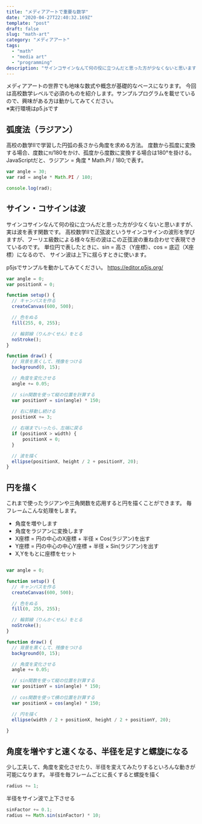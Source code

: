 ```yaml
---
title: "メディアアートで重要な数学"
date: "2020-04-27T22:40:32.169Z"
template: "post"
draft: false
slug: "math-art"
category: "メディアアート"
tags:
  - "math"
  - "media art"
  - "programming"
description: "サインコサインなんて何の役に立つんだと思った方が少なくないと思いますが、実は波を表す関数です。高校数学Ⅱで正弦波というサインコサインの波形を学びますが、フーリエ級数による様々な形の波はこの正弦波の重ね合わせで表現できているのです。"
---
```


メディアアートの世界でも地味な数式や概念が基礎的なベースになります。
今回は高校数学レベルで必須のものを紹介します。サンプルプログラムを載せているので、興味がある方は動かしてみてください。<br>
※実行環境はp5.jsです

## 弧度法（ラジアン）
高校の数学Ⅱで学習した円弧の長さから角度を求める方法。
度数から孤度に変換する場合、度数にπ/180をかけ、孤度から度数に変換する場合は180°を掛ける。
JavaScriptだと、ラジアン = 角度 * Math.PI / 180;で表す。
```javascript
var angle = 30;
var rad = angle * Math.PI / 180;

console.log(rad);
```

## サイン・コサインは波
サインコサインなんて何の役に立つんだと思った方が少なくないと思いますが、実は波を表す関数です。
高校数学Ⅱで正弦波というサインコサインの波形を学びますが、フーリエ級数による様々な形の波はこの正弦波の重ね合わせで表現できているのです。
単位円で表したときに、sin = 高さ（Y座標）、cos = 底辺（X座標）になるので、
サイン波は上下に揺らすときに使います。

p5jsでサンプルを動かしてみてください。
https://editor.p5js.org/
```javascript
var angle = 0;
var positionX = 0;

function setup() {
  // キャンバスを作る
  createCanvas(600, 500);

  // 色をぬる
  fill(255, 0, 255);

  // 輪郭線（りんかくせん）をとる
  noStroke();
}

function draw() {
  // 背景を黒くして、残像をつける
  background(0, 15);

  // 角度を変化させる
  angle += 0.05;

  // sin関数を使って縦の位置を計算する
  var positionY = sin(angle) * 150;
  
  // 右に移動し続ける
  positionX += 3;

  // 右端までいったら、左端に戻る
  if (positionX > width) {
      positionX = 0;
  }

  // 波を描く
  ellipse(positionX, height / 2 + positionY, 20);
}
```

## 円を描く
これまで使ったラジアンや三角関数を応用すると円を描くことができます。
毎フレームこんな処理をします。
+ 角度を増やします
+ 角度をラジアンに変換します
+ X座標 = 円の中心のX座標 + 半径 × Cos(ラジアン)を出す
+ Y座標 = 円の中心の中心Y座標 + 半径 × Sin(ラジアン)を出す
+ X,Yをもとに座標をセット

```javascript

var angle = 0;

function setup() {
  // キャンバスを作る
  createCanvas(600, 500);

  // 色をぬる
  fill(0, 255, 255);

  // 輪郭線（りんかくせん）をとる
  noStroke();
}

function draw() {
  // 背景を黒くして、残像をつける
  background(0, 15);

  // 角度を変化させる
  angle += 0.05;

  // sin関数を使って縦の位置を計算する
  var positionY = sin(angle) * 150;
  
  // cos関数を使って横の位置を計算する
  var positionX = cos(angle) * 150;

  // 円を描く
  ellipse(width / 2 + positionX, height / 2 + positionY, 20);
  
}
```

## 角度を増やすと速くなる、半径を足すと螺旋になる
少し工夫して、角度を変化させたり、半径を変えてみたりするといろんな動きが可能になります。
半径を毎フレームごとに長くすると螺旋を描く
```javascript
radius += 1;
```

半径をサイン波で上下させる
```javascript
sinFactor += 0.1;
radius += Math.sin(sinFactor) * 10;
```